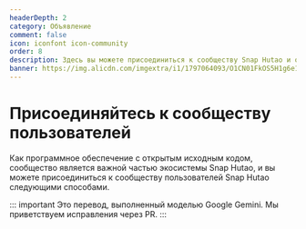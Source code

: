 ```yaml
---
headerDepth: 2
category: Объявление
comment: false
icon: iconfont icon-community
order: 8
description: Здесь вы можете присоединиться к сообществу Snap Hutao и общаться с другими игроками на самые разные темы.
banner: https://img.alicdn.com/imgextra/i1/1797064093/O1CN01FkOS5H1g6e1z8LCaD_!!1797064093.png
---
```


# Присоединяйтесь к сообществу пользователей

Как программное обеспечение с открытым исходным кодом, сообщество является важной частью экосистемы Snap Hutao, и вы можете присоединиться к сообществу пользователей Snap Hutao следующими способами.

<div class="vp-card-container">
  <VPCard
    title="Discord"
    desc="Yb8bykaUKp"
    logo="/images/202312/discord.svg"
    link="https://discord.gg/Yb8bykaUKp"
    background="rgba(88, 101, 242, 0.15)"
  />
  <VPCard
    title="Группа пользователей Snap Hutao в QQ"
    desc="825460590"
    logo="/images/202312/tencent.svg"
    link="https://qm.qq.com/q/Fy8j4Ziiac"
    background="rgba(228, 0, 54, 0.15)"
  />
  <VPCard
    title="Группа объявлений Snap Hutao в QQ"
    desc="Только для публикации объявлений, подходит для пользователей, которые предпочитают оставаться в тени и не хотят пропустить важные новости."
    logo="/images/202312/tencent.svg"
    link="https://qun.qq.com/universal-share/share?ac=1&authKey=cMD5dtedhqAh1zwnqYK39BY68wgKDFGGy9NMzP0p%2Fhr7CTiQMrMjGXz3MtqHeC4D&busi_data=eyJncm91cENvZGUiOiI4MDE4ODAyOTAiLCJ0b2tlbiI6IkhMN1haYnA0cjB3V3pUdGI2enpjSXAvdG4zL1pPSXZkWHYzUzdTMDByQ0tUQ3BXMkRBZklxTzZKOW5SckFSYjYiLCJ1aW4iOiI1NjI5NjEwNDgifQ%3D%3D&data=KI14eq9rziPTNyXn3cUiVL6N1BPLB_tHzF-QLBqUMWgk0rIE89ahlllfyPEkdEJ5D0zSLwuyd3DDto14JGvq3g&svctype=4&tempid=h5_group_info"
    background="rgba(245, 158, 0, 0.15)"
  />
  <VPCard
    title="Обсуждения на GitHub"
    desc="Раздел обсуждений репозитория Snap Hutao всегда открыт"
    logo="/images/202312/github-mark.svg"
    link="https://github.com/DGP-Studio/Snap.Hutao/discussions"
    background="rgba(155, 233, 168, 0.15)"
  />
</div>

::: important
Это перевод, выполненный моделью Google Gemini. Мы приветствуем исправления через PR.
:::
